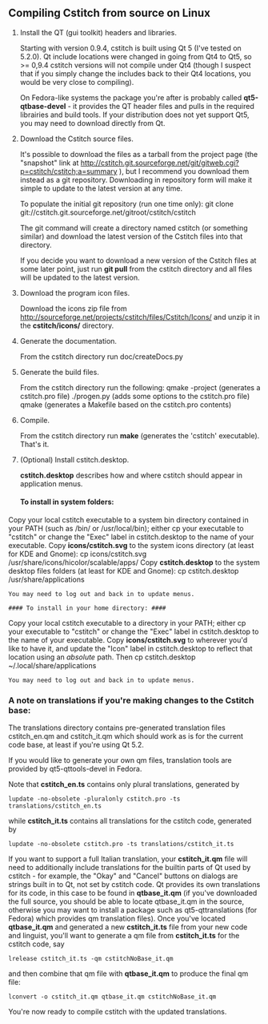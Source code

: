 ## Compiling Cstitch from source on Linux ##

1.  Install the QT (gui toolkit) headers and libraries.

    Starting with version 0.9.4, cstitch is built using Qt 5 (I've tested on
5.2.0).  Qt include locations were changed in going from Qt4 to Qt5, so >= 0,9.4
cstitch versions will not compile under Qt4 (though I suspect that if
you simply change the includes back to their Qt4 locations, you would
be very close to compiling).

    On Fedora-like systems the package you're after is probably called
**qt5-qtbase-devel** - it provides the QT header files and pulls in the
required librairies and build tools.  If your distribution does not
yet support Qt5, you may need to download directly from Qt.
     
2.  Download the Cstitch source files.

    It's possible to download the files as a tarball from the project
page (the "snapshot" link at
http://cstitch.git.sourceforge.net/git/gitweb.cgi?p=cstitch/cstitch;a=summary ),
but I recommend you download them instead as a git repository.
Downloading in repository form will make it simple to update to the
latest version at any time.

    To populate the initial git repository (run one time only):
        git clone git://cstitch.git.sourceforge.net/gitroot/cstitch/cstitch

    The git command will create a directory named cstitch (or something
similar) and download the latest version of the Cstitch files into that
directory.

    If you decide you want to download a new version of the Cstitch files
at some later point, just run **git pull** from the cstitch directory
and all files will be updated to the latest version.

3.  Download the program icon files.

    Download the icons zip file from
http://sourceforge.net/projects/cstitch/files/Cstitch/Icons/
and unzip it in the **cstitch/icons/** directory.

4.  Generate the documentation.

    From the cstitch directory run
        doc/createDocs.py

5.  Generate the build files.

    From the cstitch directory run the following:
        qmake -project (generates a cstitch.pro file)
        ./progen.py (adds some options to the cstitch.pro file)
        qmake (generates a Makefile based on the cstitch.pro contents)

6.  Compile.

    From the cstitch directory run **make** (generates the 'cstitch'
executable).  That's it.

7.  (Optional) Install cstitch.desktop.

    **cstitch.desktop** describes how and where cstitch should appear in
application menus.

    #### To install in system folders: ####
Copy your local cstitch executable to a system bin directory contained in your
PATH (such as /bin/ or /usr/local/bin); either cp your executable to "cstitch"
or change the "Exec" label in cstitch.desktop to the name of your executable.
Copy **icons/cstitch.svg** to the system icons directory (at least for KDE and
Gnome):
        cp icons/cstitch.svg /usr/share/icons/hicolor/scalable/apps/
Copy **cstitch.desktop** to the system desktop files folders (at least for KDE
and Gnome):
        cp cstitch.desktop /usr/share/applications

    You may need to log out and back in to update menus.

    #### To install in your home directory: ####
Copy your local cstitch executable to a directory in your PATH; either cp your
executable to "cstitch" or change the "Exec" label in cstitch.desktop to the
name of your executable.
Copy **icons/cstitch.svg** to wherever you'd like to have it, and update the
"Icon" label in cstitch.desktop to reflect that location using an *absolute*
path.  Then
        cp cstitch.desktop ~/.local/share/applications

    You may need to log out and back in to update menus.


### A note on translations if you're making changes to the Cstitch base: ###
The translations directory contains pre-generated translation files
cstitch_en.qm and cstitch_it.qm which should work as is for the current code
base, at least if you're using Qt 5.2.

If you would like to generate your own qm files, translation tools are provided
by qt5-qttools-devel in Fedora.

Note that **cstitch_en.ts** contains only plural translations, generated by

    lupdate -no-obsolete -pluralonly cstitch.pro -ts translations/cstitch_en.ts

while **cstitch_it.ts** contains all translations for the cstitch code,
generated by

    lupdate -no-obsolete cstitch.pro -ts translations/cstitch_it.ts

If you want to support a full Italian translation, your **cstitch_it.qm** file
will need to additionally include translations for the builtin parts of Qt used
by cstitch - for example, the "Okay" and "Cancel" buttons on dialogs are strings
built in to Qt, not set by cstitch code.  Qt provides its own translations for
its code, in this case to be found in **qtbase_it.qm** (if you've downloaded the
full source, you should be able to locate qtbase_it.qm in the source, otherwise
you may want to install a package such as qt5-qttranslations (for Fedora) which
provides qm translation files).  Once you've located **qtbase_it.qm** and
generated a new **cstitch_it.ts** file from your new code and linguist, you'll
want to generate a qm file from **cstitch_it.ts** for the cstitch code, say

    lrelease cstitch_it.ts -qm cstitchNoBase_it.qm

and then combine that qm file with **qtbase_it.qm** to produce the final qm
file:

    lconvert -o cstitch_it.qm qtbase_it.qm cstitchNoBase_it.qm

You're now ready to compile cstitch with the updated translations.
